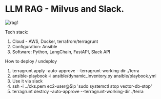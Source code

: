 # LLM RAG - Milvus and Slack.

![rag1](https://github.com/user-attachments/assets/c0a46d4a-5478-4d4a-b60c-bb20a77737be)

Tech stack:
1. Cloud - AWS, Docker, terrafrom/terragrunt
2. Configuration: Ansible
3. Software: Python, LangChain, FastAPI, Slack API

How to deploy / undeploy
1. terragrunt apply -auto-approve  --terragrunt-working-dir ./terra
2. ansible-playbook -i ansible/dynamic_inventory.py ansible/playbook.yml
3. Use it via slack
4. ssh -i ../cks.pem ec2-user@$ip 'sudo systemctl stop vector-db-stop'
5. terragrunt destroy -auto-approve --terragrunt-working-dir ./terra




